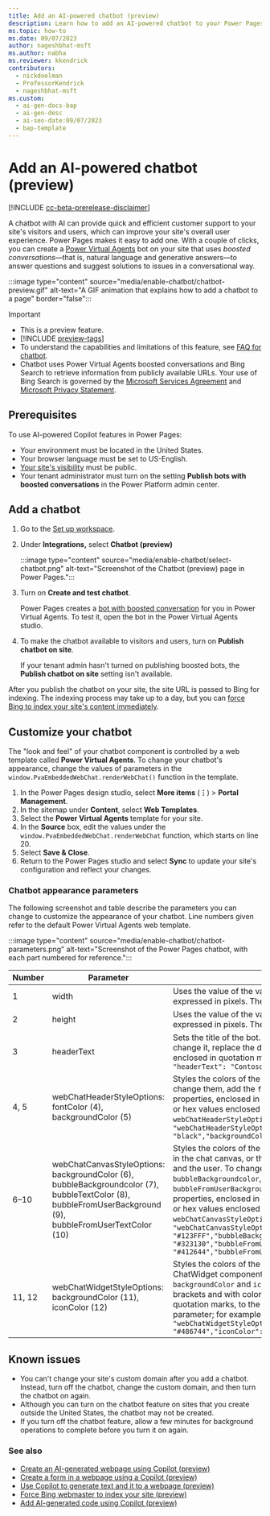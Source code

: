 ```yaml
---
title: Add an AI-powered chatbot (preview)
description: Learn how to add an AI-powered chatbot to your Power Pages site for quicker customer support and an improved user experience.
ms.topic: how-to
ms.date: 09/07/2023
author: nageshbhat-msft
ms.author: nabha
ms.reviewer: kkendrick
contributors:
  - nickdoelman
  - ProfessorKendrick
  - nageshbhat-msft
ms.custom:
  - ai-gen-docs-bap
  - ai-gen-desc
  - ai-seo-date:09/07/2023
  - bap-template
---
```


# Add an AI-powered chatbot (preview)

[!INCLUDE [cc-beta-prerelease-disclaimer](../includes/cc-beta-prerelease-disclaimer.md)]

A chatbot with AI can provide quick and efficient customer support to your site's visitors and users, which can improve your site's overall user experience. Power Pages makes it easy to add one. With a couple of clicks, you can create a [Power Virtual Agents](/power-virtual-agents/nlu-boost-conversations) bot on your site that uses *boosted conversations*&mdash;that is, natural language and generative answers&mdash;to answer questions and suggest solutions to issues in a conversational way.

:::image type="content" source="media/enable-chatbot/chatbot-preview.gif" alt-text="A GIF animation that explains how to add a chatbot to a page" border="false":::

> [!IMPORTANT]
>
> - This is a preview feature.
> - [!INCLUDE [preview-tags](../includes/cc-preview-features-definition.md)]
> - To understand the capabilities and limitations of this feature, see [FAQ for chatbot](../faqs-chatbot.md).
> - Chatbot uses Power Virtual Agents boosted conversations and Bing Search to retrieve information from publicly available URLs. Your use of Bing Search is governed by the [Microsoft Services Agreement](https://go.microsoft.com/fwlink/?linkid=2178408) and [Microsoft Privacy Statement](https://go.microsoft.com/fwlink/?LinkId=521839).

## Prerequisites

To use AI-powered Copilot features in Power Pages:

- Your environment must be located in the United States.
- Your browser language must be set to US-English.
- [Your site's visibility](../security/site-visibility.md) must be public.
- Your tenant administrator must turn on the setting **Publish bots with boosted conversations** in the Power Platform admin center.

## Add a chatbot

1. Go to the [Set up workspace](../configure/setup-workspace.md).
1. Under **Integrations,** select **Chatbot (preview)**

    :::image type="content" source="media/enable-chatbot/select-chatbot.png" alt-text="Screenshot of the Chatbot (preview) page in Power Pages.":::

1. Turn on **Create and test chatbot**.

    Power Pages creates a [bot with boosted conversation](/power-virtual-agents/nlu-boost-conversations) for you in Power Virtual Agents. To test it, open the bot in the Power Virtual Agents studio.

1. To make the chatbot available to visitors and users, turn on **Publish chatbot on site**.

    If your tenant admin hasn't turned on publishing boosted bots, the **Publish chatbot on site** setting isn't available.

After you publish the chatbot on your site, the site URL is passed to Bing for indexing. The indexing process may take up to a day, but you can [force Bing to index your site's content immediately](force-bing-index.md).

## Customize your chatbot

The "look and feel" of your chatbot component is controlled by a web template called **Power Virtual Agents**. To change your chatbot's appearance, change the values of parameters in the `window.PvaEmbeddedWebChat.renderWebChat()` function in the template.

1. In the Power Pages design studio, select **More items** (**&vellip;**) > **Portal Management**.
1. In the sitemap under **Content**, select **Web Templates**.
1. Select the **Power Virtual Agents** template for your site.
1. In the **Source** box, edit the values under the `window.PvaEmbeddedWebChat.renderWebChat` function, which starts on line 20.
1. Select **Save & Close**.
1. Return to the Power Pages studio and select **Sync** to update your site's configuration and reflect your changes.

### Chatbot appearance parameters

The following screenshot and table describe the parameters you can change to customize the appearance of your chatbot. Line numbers given refer to the default Power Virtual Agents web template.

:::image type="content" source="media/enable-chatbot/chatbot-parameters.png" alt-text="Screenshot of the Power Pages chatbot, with each part numbered for reference.":::<!-- EDITOR'S NOTE: Where are 11 and 12? Also, please change the appearance of the numbered callouts in this screenshot IAW our new screenshot guidelines, https://review.learn.microsoft.com/en-us/bacx/screenshots-for-bap?branch=main. -->

| Number | Parameter | Value |
|-------------------------|-------------------------|-------------------------|
| 1 | width | Uses the value of the variable `chatWidth` (line 18), which is expressed in pixels. The default is `320px`. |
| 2 | height | Uses the value of the variable `chatHeight` (line 19), which is expressed in pixels. The default is `480px`. |
| 3 | headerText | Sets the title of the bot. The default is the bot's name. To change it, replace the default value `botTitle` with your text enclosed in quotation marks; for example,<br/>`"headerText": "Contoso bot",` |
| 4, 5 | webChatHeaderStyleOptions:<br/>fontColor (4), backgroundColor (5) | Styles the colors of the header text and background. To change them, add the `fontColor` and `backgroundColor` properties, enclosed in curly brackets and with color names or hex values enclosed in quotation marks, to the `webChatHeaderStyleOptions` parameter; for example:<br/>`"webChatHeaderStyleOptions": {"fontColor": "black","backgroundColor":"white"},` |
| 6&ndash;10 | webChatCanvasStyleOptions:<br/>backgroundColor (6),<br/>bubbleBackgroundcolor (7),<br/>bubbleTextColor (8),<br/>bubbleFromUserBackground (9),<br/>bubbleFromUserTextColor (10) | Styles the colors of the background and bubble backgrounds in the chat canvas, or the conversation between the chatbot and the user. To change them, add the `backgroundColor`, `bubbleBackgroundcolor`, `bubbleTextColor`, `bubbleFromUserBackground`, and `bubbleFromUserTextColor` properties, enclosed in curly brackets and with color names or hex values enclosed in quotation marks, to the `webChatCanvasStyleOptions` parameter; for example:<br/>`"webChatCanvasStyleOptions": {"backgroundColor": "#123FFF","bubbleBackground":"#2340F0","bubbleTextColor": "#323130","bubbleFromUserBackground": "#412644","bubbleFromUserTextColor": "#F345FF"},` |
| 11, 12 | webChatWidgetStyleOptions:<br/>backgroundColor (11), iconColor (12) | Styles the colors of the icon and background of the ChatWidget component. To change them, add the `backgroundColor` and `iconColor` properties, enclosed in curly brackets and with color names or hex values enclosed in quotation marks, to the `webChatWidgetStyleOptions` parameter; for example:<br/>`"webChatWidgetStyleOptions": {"backgroundColor": "#486744","iconColor": "#DF234F"},` |

## Known issues

- You can't change your site's custom domain after you add a chatbot. Instead, turn off the chatbot, change the custom domain, and then turn the chatbot on again.
- Although you can turn on the chatbot feature on sites that you create outside the United States, the chatbot may not be created.
- If you turn off the chatbot feature, allow a few minutes for background operations to complete before you turn it on again.

### See also

- [Create an AI-generated webpage using Copilot (preview)](../getting-started/create-page-copilot.md)
- [Create a form in a webpage using a Copilot (preview)](../getting-started/add-form-copilot.md)
- [Use Copilot to generate text and it to a webpage (preview)](../getting-started/add-text-copilot.md)
- [Force Bing webmaster to index your site (preview)](../getting-started/force-bing-index.md)
- [Add AI-generated code using Copilot (preview)](../configure/add-code-copilot.md)
